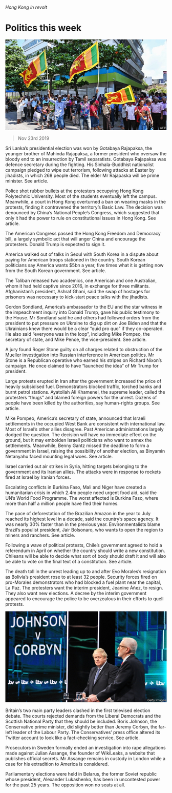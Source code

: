 ###### Hong Kong in revolt

# Politics this week 

![image](images/20191123_WWP002_0.jpg) 

> Nov 23rd 2019 

Sri Lanka’s presidential election was won by Gotabaya Rajapaksa, the younger brother of Mahinda Rajapaksa, a former president who oversaw the bloody end to an insurrection by Tamil separatists. Gotabaya Rajapaksa was defence secretary during the fighting. His Sinhala-Buddhist nationalist campaign pledged to wipe out terrorism, following attacks at Easter by jihadists, in which 268 people died. The elder Mr Rajapaska will be prime minister. See article. 

Police shot rubber bullets at the protesters occupying Hong Kong Polytechnic University. Most of the students eventually left the campus. Meanwhile, a court in Hong Kong overturned a ban on wearing masks in the protests, finding it contravened the territory’s Basic Law. The decision was denounced by China’s National People’s Congress, which suggested that only it had the power to rule on constitutional issues in Hong Kong. See article. 

The American Congress passed the Hong Kong Freedom and Democracy bill, a largely symbolic act that will anger China and encourage the protesters. Donald Trump is expected to sign it. 

America walked out of talks in Seoul with South Korea in a dispute about paying for American troops stationed in the country. South Korean politicians say America wants $5bn a year, five times what it is getting now from the South Korean government. See article. 

The Taliban released two academics, one American and one Australian, whom it had held captive since 2016, in exchange for three militants. Afghanistan’s president, Ashraf Ghani, said the swap of hostages for prisoners was necessary to kick-start peace talks with the jihadists. 

Gordon Sondland, America’s ambassador to the EU and the star witness in the impeachment inquiry into Donald Trump, gave his public testimony to the House. Mr Sondland said he and others had followed orders from the president to put pressure on Ukraine to dig up dirt on Joe Biden and that the Ukrainians knew there would be a clear “quid pro quo” if they co-operated. He also said “everyone was in the loop”, including Mike Pompeo, the secretary of state, and Mike Pence, the vice-president. See article. 

A jury found Roger Stone guilty on all charges related to obstruction of the Mueller investigation into Russian interference in American politics. Mr Stone is a Republican operative who earned his stripes on Richard Nixon’s campaign. He once claimed to have “launched the idea” of Mr Trump for president. 

Large protests erupted in Iran after the government increased the price of heavily subsidised fuel. Demonstrators blocked traffic, torched banks and burnt petrol stations. Ayatollah Ali Khamenei, the supreme leader, called the protesters “thugs” and blamed foreign powers for the unrest. Dozens of people have been killed by the authorities, say human-rights groups. See article. 

Mike Pompeo, America’s secretary of state, announced that Israeli settlements in the occupied West Bank are consistent with international law. Most of Israel’s other allies disagree. Past American administrations largely dodged the question. The decision will have no immediate effect on the ground, but it may embolden Israeli politicians who want to annex the settlements. Meanwhile, Benny Gantz missed the deadline to form a government in Israel, raising the possibility of another election, as Binyamin Netanyahu faced mounting legal woes. See article. 

Israel carried out air strikes in Syria, hitting targets belonging to the government and its Iranian allies. The attacks were in response to rockets fired at Israel by Iranian forces. 

Escalating conflicts in Burkina Faso, Mali and Niger have created a humanitarian crisis in which 2.4m people need urgent food aid, said the UN’s World Food Programme. The worst affected is Burkina Faso, where more than half a million people have fled their homes. 

The pace of deforestation of the Brazilian Amazon in the year to July reached its highest level in a decade, said the country’s space agency. It was nearly 30% faster than in the previous year. Environmentalists blame Brazil’s populist president, Jair Bolsonaro, who wants to open the region to miners and ranchers. See article. 

Following a wave of political protests, Chile’s government agreed to hold a referendum in April on whether the country should write a new constitution. Chileans will be able to decide what sort of body should draft it and will also be able to vote on the final text of a constitution. See article. 

The death toll in the unrest leading up to and after Evo Morales’s resignation as Bolivia’s president rose to at least 32 people. Security forces fired on pro-Morales demonstrators who had blocked a fuel plant near the capital, La Paz. The protesters want the interim president, Jeanine Áñez, to resign. They also want new elections. A decree by the interim government appeared to encourage the police to be overzealous in their efforts to quell protests. 

![image](images/20191123_WWP003_0.jpg) 

Britain’s two main party leaders clashed in the first televised election debate. The courts rejected demands from the Liberal Democrats and the Scottish National Party that they should be included. Boris Johnson, the Conservative prime minister, did slightly better than Jeremy Corbyn, the far-left leader of the Labour Party. The Conservatives’ press office altered its Twitter account to look like a fact-checking service. See article. 

Prosecutors in Sweden formally ended an investigation into rape allegations made against Julian Assange, the founder of WikiLeaks, a website that publishes official secrets. Mr Assange remains in custody in London while a case for his extradition to America is considered. 

Parliamentary elections were held in Belarus, the former Soviet republic whose president, Alexander Lukashenko, has been in uncontested power for the past 25 years. The opposition won no seats at all. 

